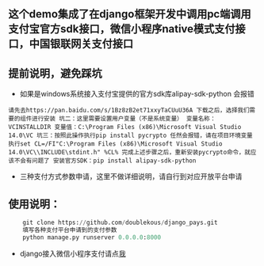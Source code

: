 ## 这个demo集成了在django框架开发中调用pc端调用支付宝官方sdk接口，微信小程序native模式支付接口，中国银联网关支付接口

## 提前说明，避免踩坑
 - 如果是windows系统接入支付宝提供的官方sdk库alipay-sdk-python 会报错
 ```
 请先去https://pan.baidu.com/s/1Bz8zB2et71xxyTaCUuU36A 下载之后，选择我们需要的组件进行安装 坑二：这里需要设置用户变量（不是系统变量） 变量名称：VCINSTALLDIR 变量值：C:\Program Files (x86)\Microsoft Visual Studio 14.0\VC 坑三：按照此操作执行pip install pycrypto 任然会报错，请在项目环境变量执行set CL=/FI"C:\Program Files (x86)\Microsoft Visual Studio 14.0\VC\\INCLUDE\stdint.h" %CL% 完成上述步骤之后，重新安装pycrypto命令，就应该不会有问题了 安装官方SDK：pip install alipay-sdk-python
 ```
 - 三种支付方式参数申请，这里不做详细说明，请自行到对应开放平台申请

## 使用说明：
```python
    git clone https://github.com/doublekous/django_pays.git
    填写各种支付平台申请到的支付参数
    python manage.py runserver 0.0.0.0:8000
```

- django接入微信小程序支付请点[我](http://123.56.7.28/article/2020/3/24/4.html)
